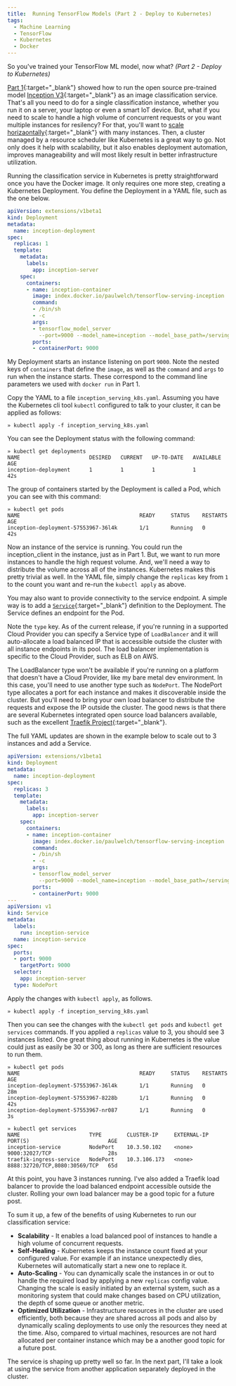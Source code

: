 ```yaml
---
title:  Running TensorFlow Models (Part 2 - Deploy to Kubernetes)
tags:
  - Machine Learning
  - TensorFlow
  - Kubernetes
  - Docker
---
```


So you've trained your TensorFlow ML model, now what?  *(Part 2 - Deploy to Kubernetes)*

[Part 1](/2017/12/04/running-tensorflow-p1){:target="_blank"} showed how to run the open source pre-trained model [Inception V3](https://github.com/tensorflow/models/tree/master/research/inception){:target="_blank"} as an image classification service. That's all you need to do for a single classification instance, whether you run it on a server, your laptop or even a smart IoT device. But, what if you need to scale to handle a high volume of concurrent requests or you want multiple instances for resilency? For that, you'll want to [scale horizaontally](https://en.wikipedia.org/wiki/Scalability#Horizontal_and_vertical_scaling){:target="_blank"} with many instances. Then, a cluster managed by a resource scheduler like Kubernetes is a great way to go. Not only does it help with scalability, but it also enables deployment automation, improves manageability and will most likely result in better infrastructure utilization.

<!--more-->

Running the classification service in Kubernetes is pretty straightforward once you have the Docker image. It only requires one more step, creating a Kubernetes Deployment. You define the Deployment in a YAML file, such as the one below.

~~~ yaml
apiVersion: extensions/v1beta1
kind: Deployment
metadata:
  name: inception-deployment
spec:
  replicas: 1
  template:
    metadata:
      labels:
        app: inception-server
    spec:
      containers:
      - name: inception-container
        image: index.docker.io/paulwelch/tensorflow-serving-inception
        command:
        - /bin/sh
        - -c
        args:
        - tensorflow_model_server
          --port=9000 --model_name=inception --model_base_path=/serving/inception-export
        ports:
        - containerPort: 9000
~~~

My Deployment starts an instance listening on port `9000`. Note the nested keys of `containers` that define the `image`, as well as the `command` and `args` to run when the instance starts. These correspond to the command line parameters we used with `docker run` in Part 1.

Copy the YAML to a file `inception_serving_k8s.yaml`. Assuming you have the Kubernetes cli tool `kubectl` configured to talk to your cluster, it can be applied as follows:

~~~ terminal
» kubectl apply -f inception_serving_k8s.yaml
~~~

You can see the Deployment status with the following command:

~~~ terminal
» kubectl get deployments
NAME                      DESIRED   CURRENT   UP-TO-DATE   AVAILABLE   AGE
inception-deployment      1         1         1            1           42s
~~~

The group of containers started by the Deployment is called a Pod, which you can see with this command:

~~~ terminal
» kubectl get pods
NAME                                      READY     STATUS    RESTARTS   AGE
inception-deployment-57553967-36l4k       1/1       Running   0          42s
~~~

Now an instance of the service is running. You could run the inception_client in the instance, just as in Part 1. But, we want to run more instances to handle the high request volume. And, we'll need a way to distribute the volume across all of the instances. Kubernetes makes this pretty trivial as well.  In the YAML file, simply change the `replicas` key from `1` to the count you want and re-run the `kubectl apply` as above.  

You may also want to provide connectivity to the service endpoint. A simple way is to add a [`Service`](https://kubernetes.io/docs/concepts/services-networking/service/){:target="_blank"} definition to the Deployment. The Service defines an endpoint for the Pod.

Note the `type` key. As of the current release, if you're running in a supported Cloud Provider you can specify a Service type of `LoadBalancer` and it will auto-allocate a load balanced IP that is accessible outside the cluster with all instance endpoints in its pool. The load balancer implementation is specific to the Cloud Provider, such as ELB on AWS.

The LoadBalancer type won't be available if you're running on a platform that doesn't have a Cloud Provider, like my bare metal dev environment. In this case, you'll need to use another type such as `NodePort`. The NodePort type allocates a port for each instance and makes it discoverable inside the cluster. But you'll need to bring your own load balancer to distribute the requests and expose the IP outside the cluster. The good news is that there are several Kubernetes integrated open source load balancers available, such as the excellent [Traefik Project](https://traefik.io/){:target="_blank"}.

The full YAML updates are shown in the example below to scale out to 3 instances and add a Service.

~~~ yaml
apiVersion: extensions/v1beta1
kind: Deployment
metadata:
  name: inception-deployment
spec:
  replicas: 3
  template:
    metadata:
      labels:
        app: inception-server
    spec:
      containers:
      - name: inception-container
        image: index.docker.io/paulwelch/tensorflow-serving-inception
        command:
        - /bin/sh
        - -c
        args:
        - tensorflow_model_server
          --port=9000 --model_name=inception --model_base_path=/serving/inception-export
        ports:
        - containerPort: 9000
---
apiVersion: v1
kind: Service
metadata:
  labels:
    run: inception-service
  name: inception-service
spec:
  ports:
  - port: 9000
    targetPort: 9000
  selector:
    app: inception-server
  type: NodePort
~~~

Apply the changes with `kubectl apply`, as follows.

~~~ terminal
» kubectl apply -f inception_serving_k8s.yaml
~~~

Then you can see the changes with the `kubectl get pods` and `kubectl get services` commands. If you applied a `replicas` value to 3, you should see 3 instances listed. One great thing about running in Kubernetes is the value could just as easily be 30 or 300, as long as there are sufficient resources to run them.

~~~ terminal
» kubectl get pods
NAME                                      READY     STATUS    RESTARTS   AGE
inception-deployment-57553967-36l4k       1/1       Running   0          28m
inception-deployment-57553967-8228b       1/1       Running   0          42s
inception-deployment-57553967-nr087       1/1       Running   0          3s
~~~

~~~ terminal
» kubectl get services
NAME                      TYPE        CLUSTER-IP     EXTERNAL-IP   PORT(S)                         AGE
inception-service         NodePort    10.3.50.102    <none>        9000:32027/TCP                  28s
traefik-ingress-service   NodePort    10.3.106.173   <none>        8888:32720/TCP,8080:30569/TCP   65d
~~~

At this point, you have 3 instances running. I've also added a Traefik load balancer to provide the load balanced endpoint accessible outside the cluster. Rolling your own load balancer may be a good topic for a future post.

To sum it up, a few of the benefits of using Kubernetes to run our classification service:

* **Scalability** - It enables a load balanced pool of instances to handle a high volume of concurrent requests.
* **Self-Healing** - Kubernetes keeps the instance count fixed at your configured value. For example if an instance unexpectedly dies, Kubernetes will automatically start a new one to replace it.
* **Auto-Scaling** - You can dynamically scale the instances in or out to handle the required load by applying a new `replicas` config value. Changing the scale is easily initiated by an external system, such as a monitoring system that could make changes based on CPU utilization, the depth of some queue or another metric.
* **Optimized Utilization** - Infrastructure resources in the cluster are used efficiently, both because they are shared across all pods and also by dynamically scaling deployments to use only the resources they need at the time. Also, compared to virtual machines, resources are not hard allocated per container instance which may be a another good topic for a future post.

The service is shaping up pretty well so far. In the next part, I'll take a look at using the service from another application separately deployed in the cluster.
